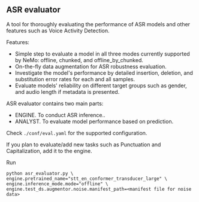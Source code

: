 ASR evaluator
--------------------

A tool for thoroughly evaluating the performance of ASR models and other features such as Voice Activity Detection. 

Features:
   - Simple step to evaluate a model in all three modes currently supported by NeMo: offline, chunked, and offline_by_chunked.
   - On-the-fly data augmentation for ASR robustness evaluation. 
   - Investigate the model's performance by detailed insertion, deletion, and substitution error rates for each and all samples.
   - Evaluate models' reliability on different target groups such as gender, and audio length if metadata is presented.


ASR evaluator contains two main parts: 
- ENGINE. To conduct ASR inference..
- ANALYST. To evaluate model performance based on prediction. 

Check `./conf/eval.yaml` for the supported configuration. 

If you plan to evaluate/add new tasks such as Punctuation and Capitalization, add it to the engine.

Run
```
python asr_evaluator.py \
engine.pretrained_name="stt_en_conformer_transducer_large" \
engine.inference_mode.mode="offline" \
engine.test_ds.augmentor.noise.manifest_path=<manifest file for noise data>

